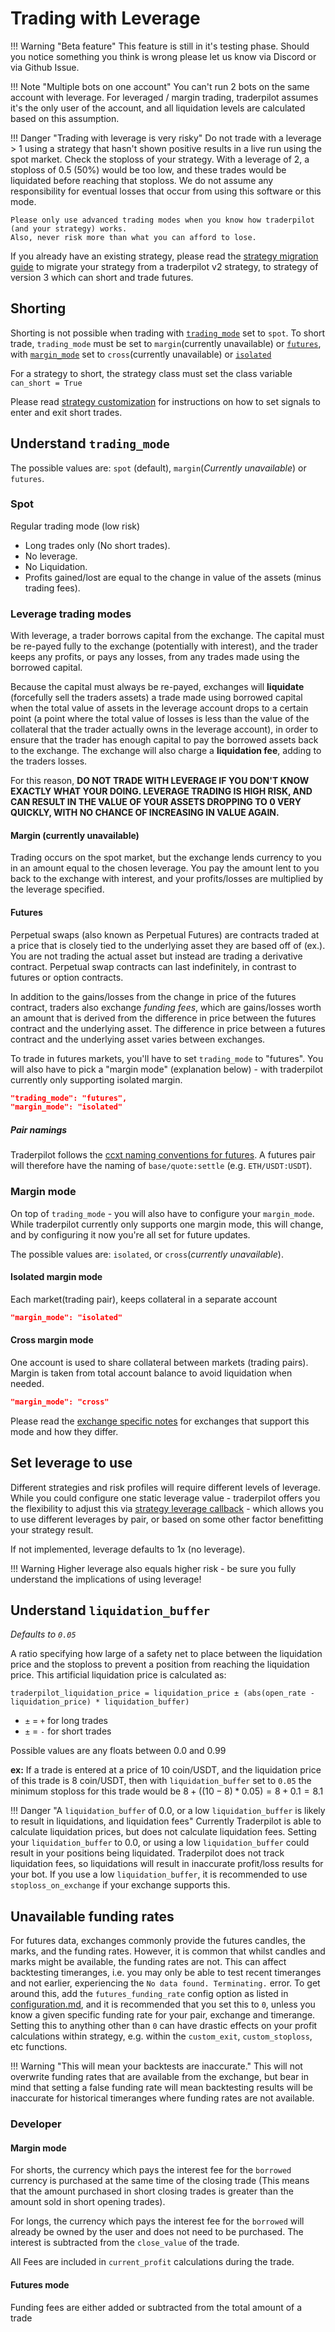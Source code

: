 # Trading with Leverage

!!! Warning "Beta feature"
    This feature is still in it's testing phase. Should you notice something you think is wrong please let us know via Discord or via Github Issue.

!!! Note "Multiple bots on one account"
    You can't run 2 bots on the same account with leverage. For leveraged / margin trading, traderpilot assumes it's the only user of the account, and all liquidation levels are calculated based on this assumption.

!!! Danger "Trading with leverage is very risky"
    Do not trade with a leverage > 1 using a strategy that hasn't shown positive results in a live run using the spot market. Check the stoploss of your strategy. With a leverage of 2, a stoploss of 0.5 (50%) would be too low, and these trades would be liquidated before reaching that stoploss.
    We do not assume any responsibility for eventual losses that occur from using this software or this mode.

    Please only use advanced trading modes when you know how traderpilot (and your strategy) works.
    Also, never risk more than what you can afford to lose.

If you already have an existing strategy, please read the [strategy migration guide](strategy_migration.md#strategy-migration-between-v2-and-v3) to migrate your strategy from a traderpilot v2 strategy, to strategy of version 3 which can short and trade futures.

## Shorting

Shorting is not possible when trading with [`trading_mode`](#leverage-trading-modes) set to `spot`. To short trade, `trading_mode` must be set to `margin`(currently unavailable) or [`futures`](#futures), with [`margin_mode`](#margin-mode) set to `cross`(currently unavailable) or [`isolated`](#isolated-margin-mode)

For a strategy to short, the strategy class must set the class variable `can_short = True`

Please read [strategy customization](strategy-customization.md#entry-signal-rules) for instructions on how to set signals to enter and exit short trades.

## Understand `trading_mode`

The possible values are: `spot` (default), `margin`(*Currently unavailable*) or `futures`.

### Spot

Regular trading mode (low risk)

- Long trades only (No short trades).
- No leverage.
- No Liquidation.
- Profits gained/lost are equal to the change in value of the assets (minus trading fees).

### Leverage trading modes

With leverage, a trader borrows capital from the exchange. The capital must be re-payed fully to the exchange (potentially with interest), and the trader keeps any profits, or pays any losses, from any trades made using the borrowed capital.

Because the capital must always be re-payed, exchanges will **liquidate** (forcefully sell the traders assets) a trade made using borrowed capital when the total value of assets in the leverage account drops to a certain point (a point where the total value of losses is less than the value of the collateral that the trader actually owns in the leverage account), in order to ensure that the trader has enough capital to pay the borrowed assets back to the exchange. The exchange will also charge a **liquidation fee**, adding to the traders losses.

For this reason, **DO NOT TRADE WITH LEVERAGE IF YOU DON'T KNOW EXACTLY WHAT YOUR DOING. LEVERAGE TRADING IS HIGH RISK, AND CAN RESULT IN THE VALUE OF YOUR ASSETS DROPPING TO 0 VERY QUICKLY, WITH NO CHANCE OF INCREASING IN VALUE AGAIN.**

#### Margin (currently unavailable)

Trading occurs on the spot market, but the exchange lends currency to you in an amount equal to the chosen leverage. You pay the amount lent to you back to the exchange with interest, and your profits/losses are multiplied by the leverage specified.

#### Futures

Perpetual swaps (also known as Perpetual Futures) are contracts traded at a price that is closely tied to the underlying asset they are based off of (ex.). You are not trading the actual asset but instead are trading a derivative contract. Perpetual swap contracts can last indefinitely, in contrast to futures or option contracts.

In addition to the gains/losses from the change in price of the futures contract, traders also exchange _funding fees_, which are gains/losses worth an amount that is derived from the difference in price between the futures contract and the underlying asset. The difference in price between a futures contract and the underlying asset varies between exchanges.

To trade in futures markets, you'll have to set `trading_mode` to "futures".
You will also have to pick a "margin mode" (explanation below) - with traderpilot currently only supporting isolated margin.

``` json
"trading_mode": "futures",
"margin_mode": "isolated"
```

##### Pair namings

Traderpilot follows the [ccxt naming conventions for futures](https://docs.ccxt.com/#/README?id=perpetual-swap-perpetual-future).
A futures pair will therefore have the naming of `base/quote:settle` (e.g. `ETH/USDT:USDT`).

### Margin mode

On top of `trading_mode` - you will also have to configure your `margin_mode`.
While traderpilot currently only supports one margin mode, this will change, and by configuring it now you're all set for future updates.

The possible values are: `isolated`, or `cross`(*currently unavailable*).

#### Isolated margin mode

Each market(trading pair), keeps collateral in a separate account

``` json
"margin_mode": "isolated"
```

#### Cross margin mode

One account is used to share collateral between markets (trading pairs). Margin is taken from total account balance to avoid liquidation when needed.

``` json
"margin_mode": "cross"
```

Please read the [exchange specific notes](exchanges.md) for exchanges that support this mode and how they differ.

## Set leverage to use

Different strategies and risk profiles will require different levels of leverage.
While you could configure one static leverage value - traderpilot offers you the flexibility to adjust this via [strategy leverage callback](strategy-callbacks.md#leverage-callback) - which allows you to use different leverages by pair, or based on some other factor benefitting your strategy result.

If not implemented, leverage defaults to 1x (no leverage).

!!! Warning
    Higher leverage also equals higher risk - be sure you fully understand the implications of using leverage!

## Understand `liquidation_buffer`

*Defaults to `0.05`*

A ratio specifying how large of a safety net to place between the liquidation price and the stoploss to prevent a position from reaching the liquidation price.
This artificial liquidation price is calculated as:

`traderpilot_liquidation_price = liquidation_price ± (abs(open_rate - liquidation_price) * liquidation_buffer)`

- `±` = `+` for long trades
- `±` = `-` for short trades

Possible values are any floats between 0.0 and 0.99

**ex:** If a trade is entered at a price of 10 coin/USDT, and the liquidation price of this trade is 8 coin/USDT, then with `liquidation_buffer` set to `0.05` the minimum stoploss for this trade would be $8 + ((10 - 8) * 0.05) = 8 + 0.1 = 8.1$

!!! Danger "A `liquidation_buffer` of 0.0, or a low `liquidation_buffer` is likely to result in liquidations, and liquidation fees"
    Currently Traderpilot is able to calculate liquidation prices, but does not calculate liquidation fees. Setting your `liquidation_buffer` to 0.0, or using a low `liquidation_buffer` could result in your positions being liquidated. Traderpilot does not track liquidation fees, so liquidations will result in inaccurate profit/loss results for your bot. If you use a low `liquidation_buffer`, it is recommended to use `stoploss_on_exchange` if your exchange supports this.

## Unavailable funding rates

For futures data, exchanges commonly provide the futures candles, the marks, and the funding rates. However, it is common that whilst candles and marks might be available, the funding rates are not. This can affect backtesting timeranges, i.e. you may only be able to test recent timeranges and not earlier, experiencing the `No data found. Terminating.` error. To get around this, add the `futures_funding_rate` config option as listed in [configuration.md](configuration.md), and it is recommended that you set this to `0`, unless you know a given specific funding rate for your pair, exchange and timerange. Setting this to anything other than `0` can have drastic effects on your profit calculations within strategy, e.g. within the `custom_exit`, `custom_stoploss`, etc functions.

!!! Warning "This will mean your backtests are inaccurate."
    This will not overwrite funding rates that are available from the exchange, but bear in mind that setting a false funding rate will mean backtesting results will be inaccurate for historical timeranges where funding rates are not available.

### Developer

#### Margin mode

For shorts, the currency which pays the interest fee for the `borrowed` currency is purchased at the same time of the closing trade (This means that the amount purchased in short closing trades is greater than the amount sold in short opening trades).

For longs, the currency which pays the interest fee for the `borrowed` will already be owned by the user and does not need to be purchased. The interest is subtracted from the `close_value` of the trade.

All Fees are included in `current_profit` calculations during the trade.

#### Futures mode

Funding fees are either added or subtracted from the total amount of a trade
